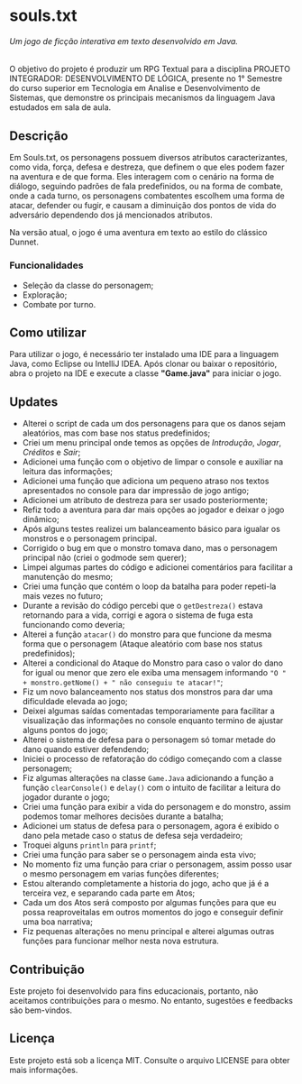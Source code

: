 # souls.txt  

###### Um jogo de ficção interativa em texto desenvolvido em Java.

O objetivo do projeto é produzir um RPG Textual para a disciplina PROJETO INTEGRADOR: DESENVOLVIMENTO DE LÓGICA, presente no 1° Semestre do curso superior em Tecnologia em Analise e Desenvolvimento de Sistemas, que demonstre os principais mecanismos da linguagem Java estudados em sala de aula.

## Descrição

Em Souls.txt, os personagens possuem diversos atributos caracterizantes, como vida, força, defesa e destreza, que definem o que eles podem fazer na aventura e de que forma. Eles interagem com o cenário na forma de diálogo, seguindo padrões de fala predefinidos, ou na forma de combate, onde a cada turno, os personagens combatentes escolhem uma forma de atacar, defender ou fugir, e causam a diminuição dos pontos de vida do adversário dependendo dos já mencionados atributos.

Na versão atual, o jogo é uma aventura em texto ao estilo do clássico Dunnet.

### Funcionalidades

- Seleção da classe do personagem;
- Exploração;
- Combate por turno.

## Como utilizar
Para utilizar o jogo, é necessário ter instalado uma IDE para a linguagem Java, como Eclipse ou IntelliJ IDEA. Após clonar ou baixar o repositório, abra o projeto na IDE e execute a classe __"Game.java"__ para iniciar o jogo.

## Updates
- Alterei o script de cada um dos personagens para que os danos sejam aleatórios, mas com base nos status predefinidos;
- Criei um menu principal onde temos as opções de _Introdução_, _Jogar_, _Créditos_ e _Sair_;
- Adicionei uma função com o objetivo de limpar o console e auxiliar na leitura das informações;
- Adicionei uma função que adiciona um pequeno atraso nos textos apresentados no console para dar impressão de jogo antigo;
- Adicionei um atributo de destreza para ser usado posteriormente;
- Refiz todo a aventura para dar mais opções ao jogador e deixar o jogo dinâmico;
- Após alguns testes realizei um balanceamento básico para igualar os monstros e o personagem principal.
- Corrigido o bug em que o monstro tomava dano, mas o personagem principal não (criei o godmode sem querer);
- Limpei algumas partes do código e adicionei comentários para facilitar a manutenção do mesmo;
- Criei uma função que contém o loop da batalha para poder repeti-la mais vezes no futuro;
- Durante a revisão do código percebi que o `getDestreza()` estava retornando para a vida, corrigi e agora o sistema de fuga esta funcionando como deveria;
- Alterei a função `atacar()` do monstro para que funcione da mesma forma que o personagem (Ataque aleatório com base nos status predefinidos);
- Alterei a condicional do Ataque do Monstro para caso o valor do dano for igual ou menor que zero ele exiba uma mensagem informando `"O " + monstro.getNome() + " não conseguiu te atacar!"`;
- Fiz um novo balanceamento nos status dos monstros para dar uma dificuldade elevada ao jogo;
- Deixei algumas saídas comentadas temporariamente para facilitar a visualização das informações no console enquanto termino de ajustar alguns pontos do jogo;
- Alterei o sistema de defesa para o personagem só tomar metade do dano quando estiver defendendo;
- Iniciei o processo de refatoração do código começando com a classe personagem;
- Fiz algumas alterações na classe `Game.Java` adicionando a função a função `clearConsole()` e `delay()` com o intuito de facilitar a leitura do jogador durante o jogo;
- Criei uma função para exibir a vida do personagem e do monstro, assim podemos tomar melhores decisões durante a batalha;
- Adicionei um status de defesa para o personagem, agora é exibido o dano pela metade caso o status de defesa seja verdadeiro;
- Troquei alguns `println` para `printf`;
- Criei uma função para saber se o personagem ainda esta vivo; 
- No momento fiz uma função para criar o personagem, assim posso usar o mesmo personagem em varias funções diferentes;
- Estou alterando completamente a historia do jogo, acho que já é a terceira vez, e separando cada parte em Atos;
- Cada um dos Atos será composto por algumas funções para que eu possa reaproveitalas em outros momentos do jogo e conseguir definir uma boa narrativa;
- Fiz pequenas alterações no menu principal e alterei algumas outras funções para funcionar melhor nesta nova estrutura.
## Contribuição
Este projeto foi desenvolvido para fins educacionais, portanto, não aceitamos contribuições para o mesmo. No entanto, sugestões e feedbacks são bem-vindos.

## Licença
Este projeto está sob a licença MIT. Consulte o arquivo LICENSE para obter mais informações.
